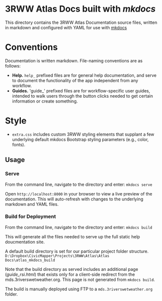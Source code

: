 # 3RWW Atlas Docs built with *mkdocs*

This directory contains the 3RWW Atlas Documentation source files, written in markdown and configured with YAML for use with [mkdocs](http://www.mkdocs.org/)

# Conventions

Documentation is written markdown. File-naming conventions are as follows:

* **Help.** `help_` prefixed files are for general help documentation, and serve to document the functionality of the app independent from any workflow.
* **Guides.** 'guide_' prefixed files are for workflow-specific user guides, intended to walk users through the button clicks needed to get certain information or create something.

# Style

* `extra.css` includes custom 3RWW styling elements that supplant a few underlying default mkdocs Bootstrap styling parameters (e.g., color, fonts). 

## Usage

### Serve

From the command line, navigate to the directory and enter:
`mkdocs serve`

Open `http://localhost:8000` in your browser to view a live preview of the documentation. This will auto-refresh with changes to the underlying markdown and YAML files.

### Build for Deployment

From the command line, navigate to the directory  and enter:
`mkdocs build`

This will generate all the files needed to serve up the full static help doucmentation site.

A default build directory is set for our particular project folder structure. `D:\Dropbox\CivicMapper\Projects\3RWW\Atlas\Atlas Docs\atlas_mkdocs_build`

Note that the build directory as served includes an additional page (*guide_rsi.html*) that exists only for a client-side redirect from the mds.3riverswetweather.org. This page is not generated from `mkdocs build`.

The build is manually deployed using FTP to a `mds.3riverswetweather.org` folder.
